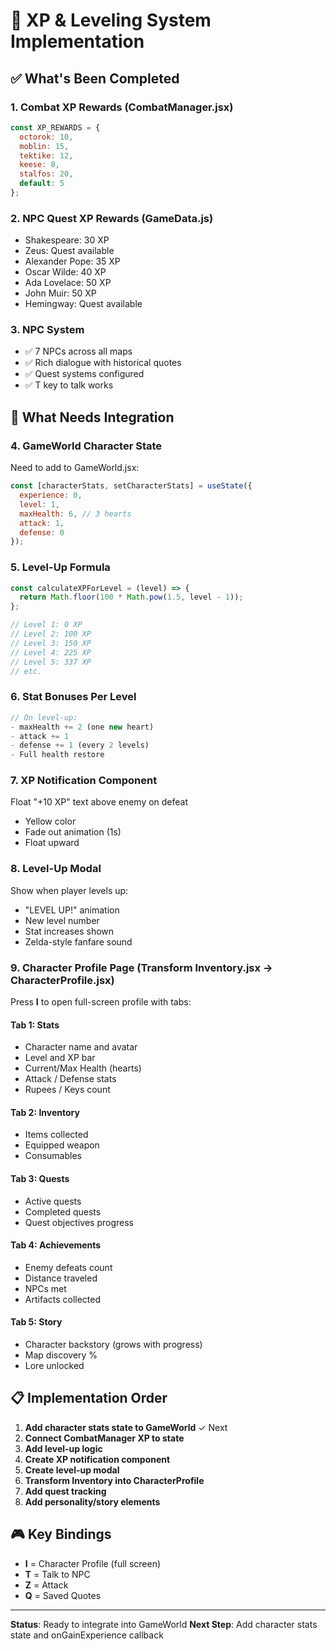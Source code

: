 # 🌟 XP & Leveling System Implementation

## ✅ **What's Been Completed**

### **1. Combat XP Rewards** (CombatManager.jsx)
```javascript
const XP_REWARDS = {
  octorok: 10,
  moblin: 15,
  tektike: 12,
  keese: 8,
  stalfos: 20,
  default: 5
};
```

### **2. NPC Quest XP Rewards** (GameData.js)
- Shakespeare: 30 XP
- Zeus: Quest available
- Alexander Pope: 35 XP
- Oscar Wilde: 40 XP
- Ada Lovelace: 50 XP
- John Muir: 50 XP
- Hemingway: Quest available

### **3. NPC System**
- ✅ 7 NPCs across all maps
- ✅ Rich dialogue with historical quotes
- ✅ Quest systems configured
- ✅ T key to talk works

## 🔄 **What Needs Integration**

### **4. GameWorld Character State**
Need to add to GameWorld.jsx:
```javascript
const [characterStats, setCharacterStats] = useState({
  experience: 0,
  level: 1,
  maxHealth: 6, // 3 hearts
  attack: 1,
  defense: 0
});
```

### **5. Level-Up Formula**
```javascript
const calculateXPForLevel = (level) => {
  return Math.floor(100 * Math.pow(1.5, level - 1));
};

// Level 1: 0 XP
// Level 2: 100 XP
// Level 3: 150 XP
// Level 4: 225 XP
// Level 5: 337 XP
// etc.
```

### **6. Stat Bonuses Per Level**
```javascript
// On level-up:
- maxHealth += 2 (one new heart)
- attack += 1
- defense += 1 (every 2 levels)
- Full health restore
```

### **7. XP Notification Component**
Float "+10 XP" text above enemy on defeat
- Yellow color
- Fade out animation (1s)
- Float upward

### **8. Level-Up Modal**
Show when player levels up:
- "LEVEL UP!" animation
- New level number
- Stat increases shown
- Zelda-style fanfare sound

### **9. Character Profile Page** (Transform Inventory.jsx → CharacterProfile.jsx)
Press **I** to open full-screen profile with tabs:

#### **Tab 1: Stats**
- Character name and avatar
- Level and XP bar
- Current/Max Health (hearts)
- Attack / Defense stats
- Rupees / Keys count

#### **Tab 2: Inventory**
- Items collected
- Equipped weapon
- Consumables

#### **Tab 3: Quests**
- Active quests
- Completed quests
- Quest objectives progress

#### **Tab 4: Achievements**
- Enemy defeats count
- Distance traveled
- NPCs met
- Artifacts collected

#### **Tab 5: Story**
- Character backstory (grows with progress)
- Map discovery %
- Lore unlocked

## 📋 **Implementation Order**

1. **Add character stats state to GameWorld** ✓ Next
2. **Connect CombatManager XP to state** 
3. **Add level-up logic**
4. **Create XP notification component**
5. **Create level-up modal**
6. **Transform Inventory into CharacterProfile**
7. **Add quest tracking**
8. **Add personality/story elements**

## 🎮 **Key Bindings**

- **I** = Character Profile (full screen)
- **T** = Talk to NPC
- **Z** = Attack
- **Q** = Saved Quotes

---

**Status**: Ready to integrate into GameWorld
**Next Step**: Add character stats state and onGainExperience callback

